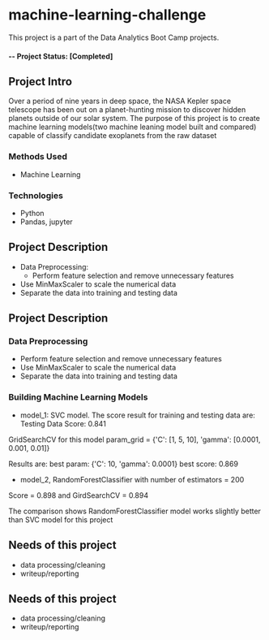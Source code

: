 # machine-learning-challenge
This project is a part of the Data Analytics Boot Camp projects.

#### -- Project Status: [Completed]

## Project Intro
Over a period of nine years in deep space, the NASA Kepler space telescope has been out on a planet-hunting mission to discover hidden planets outside of our solar system.
The purpose of this project is to create machine learning models(two machine leaning model built and compared) capable of classify candidate exoplanets from the raw dataset

### Methods Used
* Machine Learning

### Technologies
* Python
* Pandas, jupyter

## Project Description
* Data Preprocessing:
  - Perform feature selection and remove unnecessary features
* Use MinMaxScaler to scale the numerical data
* Separate the data into training and testing data
## Project Description
### Data Preprocessing 
* Perform feature selection and remove unnecessary features
* Use MinMaxScaler to scale the numerical data
* Separate the data into training and testing data
### Building Machine Learning Models
* model_1: SVC model. The score result for training and testing data are:
   Testing Data Score: 0.841

GridSearchCV for this model
 param_grid = {'C': [1, 5, 10],
              'gamma': [0.0001, 0.001, 0.01]}

Results are:
best param: {'C': 10, 'gamma': 0.0001}
best score: 0.869
* model_2, RandomForestClassifier with number of estimators = 200

Score = 0.898 and GirdSearchCV = 0.894

The comparison shows RandomForestClassifier model works slightly better than SVC model for this project

## Needs of this project

- data processing/cleaning
- writeup/reporting

## Needs of this project

- data processing/cleaning
- writeup/reporting